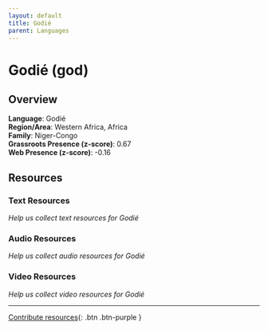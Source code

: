 ```yaml
---
layout: default
title: Godié
parent: Languages
---
```


# Godié (god)

## Overview

**Language**: Godié  
**Region/Area**: Western Africa, Africa  
**Family**: Niger-Congo  
**Grassroots Presence (z-score)**: 0.67  
**Web Presence (z-score)**: -0.16  

## Resources

### Text Resources
*Help us collect text resources for Godié*

### Audio Resources
*Help us collect audio resources for Godié*

### Video Resources
*Help us collect video resources for Godié*

---

[Contribute resources](https://forms.office.com/e/1SfLJx3u1r){: .btn .btn-purple }
